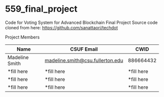 # 559_final_project
Code for Voting System for Advanced Blockchain Final Project 
Source code cloned from here: https://github.com/sanattaori/techdot

Project Members

| Name | CSUF Email | CWID |
|-----|-----|-----|
|Madeline Smith| madeline.smith@csu.fullerton.edu| 886664432|
| *fill here | *fill here| *fill here|
| *fill here | *fill here| *fill here|
| *fill here | *fill here| *fill here|


